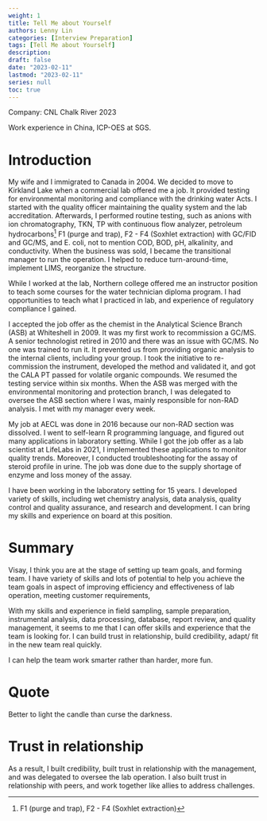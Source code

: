```yaml
---
weight: 1
title: Tell Me about Yourself
authors: Lenny Lin
categories: [Interview Preparation]
tags: [Tell Me about Yourself]
description: 
draft: false
date: "2023-02-11"
lastmod: "2023-02-11"
series: null
toc: true
---
```



Company: CNL Chalk River 2023

Work experience in China, ICP-OES at SGS.

# Introduction

My wife and I immigrated to Canada in 2004.  We decided to move to Kirkland Lake when a commercial lab offered me a job.  It provided testing for environmental monitoring and compliance with the drinking water Acts.  I started with the quality officer maintaining the quality system and the lab accreditation.  Afterwards, I performed routine testing, such as anions with ion chromatography, TKN, TP with continuous flow analyzer, petroleum hydrocarbons[^1] <a class="marginnote">F1 (purge and trap), F2 - F4 (Soxhlet extraction)</a>  with GC/FID and GC/MS, and E. coli, not to mention COD, BOD, pH, alkalinity, and conductivity.  When the business was sold, I became the transitional manager to run the operation.  I helped to reduce turn-around-time, implement LIMS, reorganize the structure.


While I worked at the lab, Northern college offered me an instructor position to teach some courses for the water technician diploma program.  I had opportunities to teach what I practiced in lab, and experience of regulatory compliance I gained.  


I accepted the job offer as the chemist in the Analytical Science Branch (ASB) at Whiteshell in 2009. It was my first work to recommission a GC/MS. A senior technologist retired in 2010 and there was an issue with GC/MS. No one was trained to run it. It prevented us from providing organic analysis to the internal clients, including your group. I took the initiative to re-commission the instrument, developed the method and validated it, and got the CALA PT passed for volatile organic compounds. We resumed the testing service within six months.  When the ASB was merged with the environmental monitoring and protection branch, I was delegated to oversee the ASB section where I was, mainly responsible for non-RAD analysis. I met with my manager every week.  


My job at AECL was done in 2016 because our non-RAD section was dissolved.  I went to self-learn R programming language, and figured out many applications in laboratory setting. While I got the job offer as a lab scientist at LifeLabs in 2021, I implemented these applications to monitor quality trends. Moreover, I conducted troubleshooting for the assay of steroid profile in urine.  The job was done due to the supply shortage of enzyme and loss money of the assay.


I have been working in the laboratory setting for 15 years.  I developed variety of skills, including wet chemistry analysis, data analysis, quality control and quality assurance, and research and development.  I can bring my skills and experience on board at this position.


# Summary
Visay, I think you are at the stage of setting up team goals, and forming team.  I have variety of skills and lots of potential to help you achieve the team goals in aspect of improving efficiency and effectiveness of lab operation, meeting customer requirements, 

With my skills and experience in field sampling, sample preparation, instrumental analysis, data processing, database, report review, and quality management, it seems to me that I can offer skills and experience that the team is looking for. I can build trust in relationship, build credibility, adapt/ fit in the new team real quickly.

I can help the team work smarter rather than harder, more fun.


# Quote
Better to light the candle than curse the darkness.

# Trust in relationship
As a result, I built credibility, built trust in relationship with the management, and was delegated to oversee the lab operation.  I also built trust in relationship with peers, and work together like allies to address challenges.

[^1]: F1 (purge and trap), F2 - F4 (Soxhlet extraction)
